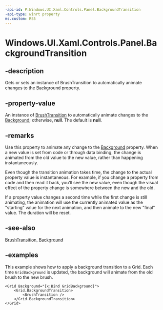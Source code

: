 ```yaml
---
-api-id: P:Windows.UI.Xaml.Controls.Panel.BackgroundTransition
-api-type: winrt property
ms.custom: RS5
---
```


<!-- Property syntax.
public BrushTransition BackgroundTransition { get;  set; }
-->

# Windows.UI.Xaml.Controls.Panel.BackgroundTransition

## -description

Gets or sets an instance of BrushTransition to automatically animate changes to the Background property.

## -property-value

An instance of [BrushTransition](../windows.ui.xaml/brushtransition.md) to automatically animate changes to the [Background](panel_background.md); otherwise, **null**. The default is **null**.

## -remarks

Use this property to animate any change to the [Background](panel_background.md) property. When a new value is set from code or through data binding, the change is animated from the old value to the new value, rather than happening instantaneously.  

Even though the transition animation takes time, the change to the actual property value is instantaneous. For example, if you change a property from code and then read it back, you’ll see the new value, even though the visual effect of the property change is somewhere between the new and the old.

If a property value changes a second time while the first change is still animating, the animation will use the currently animated value as the "starting" value for the next animation, and then animate to the new "final" value. The duration will be reset.  

## -see-also

[BrushTransition](../windows.ui.xaml/brushtransition.md), [Background](panel_background.md)

## -examples

This example shows how to apply a background transition to a Grid. Each time `GridBackground` is updated, the background will animate from the old brush to the new brush.

```xaml
<Grid Background="{x:Bind GridBackground}">
    <Grid.BackgroundTransition>
        <BrushTransition />
    </Grid.BackgroundTransition>
</Grid>
```
